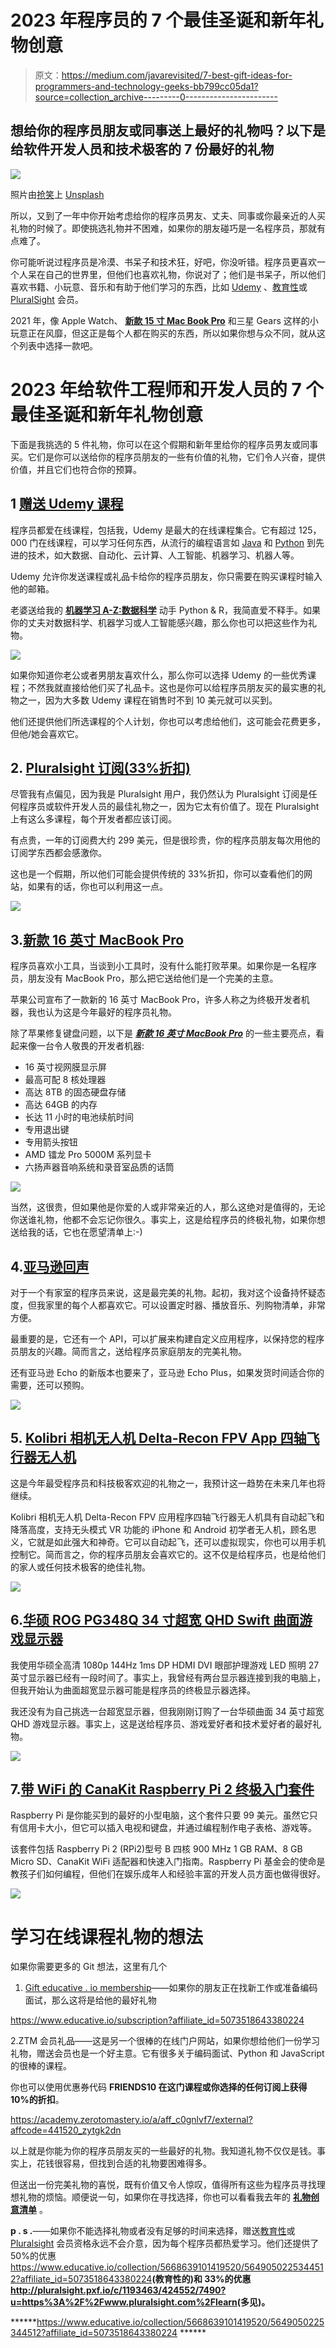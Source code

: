 # 2023 年程序员的 7 个最佳圣诞和新年礼物创意

> 原文：<https://medium.com/javarevisited/7-best-gift-ideas-for-programmers-and-technology-geeks-bb799cc05da1?source=collection_archive---------0----------------------->

## 想给你的程序员朋友或同事送上最好的礼物吗？以下是给软件开发人员和技术极客的 7 份最好的礼物

![](img/a5ed68643d458773b806f6b6e13b7f8e.png)

照片由[抢笑](https://unsplash.com/@roblaughter?utm_source=medium&utm_medium=referral)上 [Unsplash](https://unsplash.com?utm_source=medium&utm_medium=referral)

所以，又到了一年中你开始考虑给你的程序员男友、丈夫、同事或你最亲近的人买礼物的时候了。即使挑选礼物并不困难，如果你的朋友碰巧是一名程序员，那就有点难了。

你可能听说过程序员是冷漠、书呆子和技术狂，好吧，你没听错。程序员更喜欢一个人呆在自己的世界里，但他们也喜欢礼物，你说对了；他们是书呆子，所以他们喜欢书籍、小玩意、音乐和有助于他们学习的东西，比如 [Udemy](https://click.linksynergy.com/fs-bin/click?id=JVFxdTr9V80&offerid=323058.9409&type=3&subid=0) 、[教育性](https://www.educative.io/collection/5668639101419520/5649050225344512?affiliate_id=5073518643380224)或 [PluralSight](http://pluralsight.pxf.io/c/1193463/424552/7490?u=https%3A%2F%2Fwww.pluralsight.com%2Flearn) 会员。

2021 年，像 Apple Watch、 [**新款 15 寸 Mac Book Pro**](https://www.amazon.com/Apple-MacBook-16-inch-16GB-Storage/dp/B081FV1Y57?tag=javamysqlanta-20) 和三星 Gears 这样的小玩意正在风靡，但这正是每个人都在购买的东西，所以如果你想与众不同，就从这个列表中选择一款吧。

# 2023 年给软件工程师和开发人员的 7 个最佳圣诞和新年礼物创意

下面是我挑选的 5 件礼物，你可以在这个假期和新年里给你的程序员男友或同事买。它们是你可以送给你的程序员朋友的一些有价值的礼物，它们令人兴奋，提供价值，并且它们也符合你的预算。

## 1 [赠送 Udemy 课程](https://click.linksynergy.com/fs-bin/click?id=JVFxdTr9V80&subid=0&offerid=323058.1&type=10&tmpid=14494&RD_PARM1=https%253A%252F%252Fwww.udemy.com%252F)

程序员都爱在线课程，包括我，Udemy 是最大的在线课程集合。它有超过 125，000 门在线课程，可以学习任何东西，从流行的编程语言如 [Java](/javarevisited/10-best-udemy-online-courses-for-java-developers-4c9ab70cd01f) 和 [Python](/javarevisited/10-best-python-3-courses-on-udemy-ddd4e3ec5dbf) 到先进的技术，如大数据、自动化、云计算、人工智能、机器学习、机器人等。

Udemy 允许你发送课程或礼品卡给你的程序员朋友，你只需要在购买课程时输入他的邮箱。

老婆送给我的 [**机器学习 A-Z:数据科学**](http://bit.ly/2BYyDkV) 动手 Python & R，我简直爱不释手。如果你的丈夫对数据科学、机器学习或人工智能感兴趣，那么你也可以把这些作为礼物。

[![](img/8b4e6a5deb1e6c21bf18bb7407ae1dc9.png)](http://bit.ly/2BYyDkV)

如果你知道你老公或者男朋友喜欢什么，那么你可以选择 Udemy 的一些优秀课程；不然我就直接给他们买了礼品卡。这也是你可以给程序员朋友买的最实惠的礼物之一，因为大多数 Udemy 课程在销售时不到 10 美元就可以买到。

他们还提供他们所选课程的个人计划，你也可以考虑给他们，这可能会花费更多，但他/她会喜欢它。

## 2. [Pluralsight 订阅(33%折扣)](http://pluralsight.pxf.io/c/1193463/424552/7490?u=https%3A%2F%2Fwww.pluralsight.com%2Flearn)

尽管我有点偏见，因为我是 Pluralsight 用户，我仍然认为 Pluralsight 订阅是任何程序员或软件开发人员的最佳礼物之一，因为它太有价值了。现在 Pluralsight 上有这么多课程，每个开发者都应该订阅。

有点贵，一年的订阅费大约 299 美元，但是很珍贵，你的程序员朋友每次用他的订阅学东西都会感激你。

这也是一个假期，所以他们可能会提供传统的 33%折扣，你可以查看他们的网站，如果有的话，你也可以利用这一点。

[![](img/012f928a6630f40738445bb2622007ea.png)](http://pluralsight.pxf.io/c/1193463/424552/7490?u=https%3A%2F%2Fwww.pluralsight.com%2Flearn)

## 3.[新款 16 英寸 MacBook Pro](https://www.amazon.com/Apple-MacBook-16-inch-16GB-Storage/dp/B081FV1Y57?tag=javamysqlanta-20)

程序员喜欢小工具，当谈到小工具时，没有什么能打败苹果。如果你是一名程序员，朋友没有 MacBook Pro，那么把它送给他们是一个完美的主意。

苹果公司宣布了一款新的 16 英寸 MacBook Pro，许多人称之为终极开发者机器，我也认为这是今年最好的程序员礼物。

除了苹果修复键盘问题，以下是 [***新款 16 英寸 MacBook Pro***](https://www.amazon.com/Apple-MacBook-16-inch-16GB-Storage/dp/B081FV1Y57?tag=javamysqlanta-20) 的一些主要亮点，看起来像一台令人敬畏的开发者机器:

*   16 英寸视网膜显示屏
*   最高可配 8 核处理器
*   高达 8TB 的固态硬盘存储
*   高达 64GB 的内存
*   长达 11 小时的电池续航时间
*   专用退出键
*   专用箭头按钮
*   AMD 镭龙 Pro 5000M 系列显卡
*   六扬声器音响系统和录音室品质的话筒

[![](img/c8a222a5ffb70236067a0b185173ba3c.png)](https://www.amazon.com/Apple-MacBook-16-inch-16GB-Storage/dp/B081FV1Y57?tag=javamysqlanta-20)

当然，这很贵，但如果他是你爱的人或非常亲近的人，那么这绝对是值得的，无论你送谁礼物，他都不会忘记你很久。事实上，这是给程序员的终极礼物，如果你想送给我的话，它也在愿望清单上:-)

## 4.[亚马逊回声](https://www.amazon.com/dp/B07XKF75B8?tag=javamysqlanta-20)

对于一个有家室的程序员来说，这是最完美的礼物。起初，我对这个设备持怀疑态度，但我家里的每个人都喜欢它。可以设置定时器、播放音乐、列购物清单，非常方便。

最重要的是，它还有一个 API，可以扩展来构建自定义应用程序，以保持您的程序员朋友的兴趣。简而言之，送给程序员家庭朋友的完美礼物。

还有亚马逊 Echo 的新版本也要来了，亚马逊 Echo Plus，如果发货时间适合你的需要，还可以预购。

[![](img/63ed1742548450acc979563a0e80148c.png)](https://www.amazon.com/dp/B07XKF75B8?tag=javamysqlanta-20)

## 5. [Kolibri 相机无人机 Delta-Recon FPV App 四轴飞行器无人机](https://www.amazon.com/Kolibri-Delta-Recon-Quadcopter-Altitude-Beginners/dp/B01M32TXTW/?tag=javamysqlanta-20)

这是今年最受程序员和科技极客欢迎的礼物之一，我预计这一趋势在未来几年也将继续。

Kolibri 相机无人机 Delta-Recon FPV 应用程序四轴飞行器无人机具有自动起飞和降落高度，支持无头模式 VR 功能的 iPhone 和 Android 初学者无人机，顾名思义，它就是如此强大和神奇。它可以自动起飞，还可以虚拟现实，你也可以用手机控制它。简而言之，你的程序员朋友会喜欢它的。这不仅是给程序员，也是给他们的家人或任何技术极客的绝佳礼物。

[![](img/eefbe5bb0dca3866b4b965774e825444.png)](https://www.amazon.com/Kolibri-Delta-Recon-Quadcopter-Altitude-Beginners/dp/B01M32TXTW/?tag=javamysqlanta-20)

## 6.[华硕 ROG PG348Q 34 寸超宽 QHD Swift 曲面游戏显示器](https://www.amazon.com/Asus-PG348Q-34-Inch-Ultra-wide-Monitor/dp/B01C83BE6U/?tag=javamysqlanta-20)

我使用华硕全高清 1080p 144Hz 1ms DP HDMI DVI 眼部护理游戏 LED 照明 27 英寸显示器已经有一段时间了。事实上，我曾经有两台显示器连接到我的电脑上，但我开始认为曲面超宽显示器可能是程序员的终极显示器选择。

我还没有为自己挑选一台超宽显示器，但我刚刚订购了一台华硕曲面 34 英寸超宽 QHD 游戏显示器。事实上，这是送给程序员、游戏爱好者和技术爱好者的最好礼物。

[![](img/236f1492c627111b642575cfb9b9c496.png)](https://www.amazon.com/Asus-PG348Q-34-Inch-Ultra-wide-Monitor/dp/B01C83BE6U/?tag=javamysqlanta-20)

## 7.[带 WiFi 的 CanaKit Raspberry Pi 2 终极入门套件](https://www.amazon.com/exec/obidos/ASIN/B00G1PNG54/?tag=javamysqlanta-20)

Raspberry Pi 是你能买到的最好的小型电脑，这个套件只要 99 美元。虽然它只有信用卡大小，但它可以插入电视和键盘，并通过编程制作电子表格、游戏等。

该套件包括 Raspberry Pi 2 (RPi2)型号 B 四核 900 MHz 1 GB RAM、8 GB Micro SD、CanaKit WiFi 适配器和快速入门指南。Raspberry Pi 基金会的使命是教孩子们如何编程，但他们在娱乐成年人和经验丰富的开发人员方面也做得很好。

[![](img/2c49d7e92660788b019d75479a8f9d04.png)](https://www.amazon.com/exec/obidos/ASIN/B00G1PNG54/?tag=javamysqlanta-20)

# 学习在线课程礼物的想法

如果你需要更多的 Git 想法，这里有几个

1.  [Gift educative . io membership](https://www.educative.io/subscription?affiliate_id=5073518643380224)——如果你的朋友正在找新工作或准备编码面试，那么这将是给他的最好礼物

<https://www.educative.io/subscription?affiliate_id=5073518643380224>  

2.ZTM 会员礼品——这是另一个很棒的在线门户网站，如果你想给他们一份学习礼物，赠送会员也是一个好主意。它有很多关于编码面试、Python 和 JavaScript 的很棒的课程。

你也可以使用优惠券代码 **FRIENDS10 在这门课程或你选择的任何订阅上获得 10%的折扣**。

<https://academy.zerotomastery.io/a/aff_c0gnlvf7/external?affcode=441520_zytgk2dn>  

以上就是你能为你的程序员朋友买的一些最好的礼物。我知道礼物不仅仅是钱。事实上，花钱很容易，但找到合适的礼物要困难得多。

但送出一份完美礼物的喜悦，既有价值又令人惊叹，值得所有这些为程序员寻找理想礼物的烦恼。顺便说一句，如果你在寻找选择，你也可以看看我去年的 [**礼物创意清单**](http://javarevisited.blogspot.sg/2015/12/3-gifts-for-your-java-programmer.html) 。

**p . s .**——如果你不能选择礼物或者没有足够的时间来选择，赠送[教育性](https://www.educative.io/collection/5668639101419520/5649050225344512?affiliate_id=5073518643380224)或 [Pluralsight](http://pluralsight.pxf.io/c/1193463/424552/7490?u=https%3A%2F%2Fwww.pluralsight.com%2Flearn) 会员资格永远不会介意，因为每个程序员都热爱学习。他们还提供了 50%的优惠<https://www.educative.io/collection/5668639101419520/5649050225344512?affiliate_id=5073518643380224>****(教育性的)和 33%的优惠<http://pluralsight.pxf.io/c/1193463/424552/7490?u=https%3A%2F%2Fwww.pluralsight.com%2Flearn>**(多见)。******

******<https://www.educative.io/collection/5668639101419520/5649050225344512?affiliate_id=5073518643380224> ******